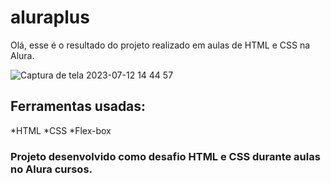 # aluraplus
Olá, esse é o resultado do projeto realizado em aulas de HTML e CSS na Alura.

![Captura de tela 2023-07-12 14 44 57](https://github.com/Weberstefani/aluraplus/assets/123468744/ea9a670f-11b4-4339-8592-99e53c9ce0e7)

## Ferramentas usadas:
*HTML
*CSS
*Flex-box

### Projeto desenvolvido como desafio HTML e CSS durante aulas no Alura cursos.

